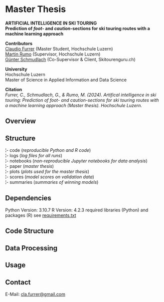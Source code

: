 # Master Thesis
**ARTIFICIAL INTELLIGENCE IN SKI TOURING**  
**Prediction of *foot*- and *caution*-sections for ski touring routes with a machine learning approach**  
  
**Contributors**  
[Claudio Furrer](https://www.linkedin.com/in/furrclaudio/) (Master Student, Hochschule Luzern)  
[Martin Rumo](https://www.linkedin.com/in/martinrumo/) (Supervisor, Hochschule Luzern)  
[Günter Schmudlach](https://info.skitourenguru.ch/index.php/about) (Co-Supervisor & Client, Skitourenguru.ch)  

**University**  
Hochschule Luzern  
Master of Science in Applied Information and Data Science

**Citation**  
*Furrer, C., Schmudlach, G., & Rumo, M. (2024). Artifical intelligence in ski touring: Prediction of foot- and caution-sections for ski touring routes with a machine learning approach (Master thesis). Hochschule Luzern.*

## Overview

## Structure
¦- code (*reproducible Python and R code*)  
¦- logs (*log files for all runs*)  
¦- notebooks (*non-reproducible Jupyter notebooks for data analysis*)  
¦- paper (*master thesis*)  
¦- plots (*plots used for the master thesis*)  
¦- scores (*model scores on validation data*)  
¦- summaries (*summaries of winning models*)  

## Dependencies
Python Version: 3.10.7
R Version: 4.2.3
required libraries (Python) and packages (R) see [requirements.txt](https://github.com/skitourenguru/RoutesProperties/blob/main/code/requirements.txt)

## Code Structure


## Data Processing


## Usage



## Contact
E-Mail: cla.furrer@gmail.com
